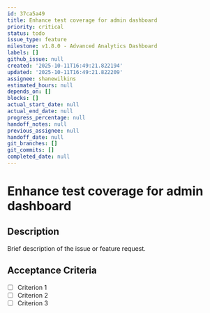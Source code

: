 ```yaml
---
id: 37ca5a49
title: Enhance test coverage for admin dashboard
priority: critical
status: todo
issue_type: feature
milestone: v1.8.0 - Advanced Analytics Dashboard
labels: []
github_issue: null
created: '2025-10-11T16:49:21.822194'
updated: '2025-10-11T16:49:21.822209'
assignee: shanewilkins
estimated_hours: null
depends_on: []
blocks: []
actual_start_date: null
actual_end_date: null
progress_percentage: null
handoff_notes: null
previous_assignee: null
handoff_date: null
git_branches: []
git_commits: []
completed_date: null
---
```


# Enhance test coverage for admin dashboard

## Description

Brief description of the issue or feature request.

## Acceptance Criteria

- [ ] Criterion 1
- [ ] Criterion 2
- [ ] Criterion 3